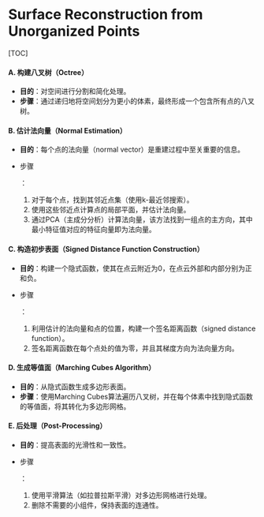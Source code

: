 # Surface Reconstruction from Unorganized Points

[TOC]

#### A. **构建八叉树（Octree）**

- **目的**：对空间进行分割和简化处理。
- **步骤**：通过递归地将空间划分为更小的体素，最终形成一个包含所有点的八叉树。

#### B. **估计法向量（Normal Estimation）**

- **目的**：每个点的法向量（normal vector）是重建过程中至关重要的信息。

- 步骤

  ：

  1. 对于每个点，找到其邻近点集（使用k-最近邻搜索）。
  2. 使用这些邻近点计算点的局部平面，并估计法向量。
  3. 通过PCA（主成分分析）计算法向量，该方法找到一组点的主方向，其中最小特征值对应的特征向量即为法向量。

#### C. **构造初步表面（Signed Distance Function Construction）**

- **目的**：构建一个隐式函数，使其在点云附近为0，在点云外部和内部分别为正和负。

- 步骤

  ：

  1. 利用估计的法向量和点的位置，构建一个签名距离函数（signed distance function）。
  2. 签名距离函数在每个点处的值为零，并且其梯度方向为法向量方向。

#### D. **生成等值面（Marching Cubes Algorithm）**

- **目的**：从隐式函数生成多边形表面。
- **步骤**：使用Marching Cubes算法遍历八叉树，并在每个体素中找到隐式函数的等值面，将其转化为多边形网格。

#### E. **后处理（Post-Processing）**

- **目的**：提高表面的光滑性和一致性。

- 步骤

  ：

  1. 使用平滑算法（如拉普拉斯平滑）对多边形网格进行处理。
  2. 删除不需要的小组件，保持表面的连通性。